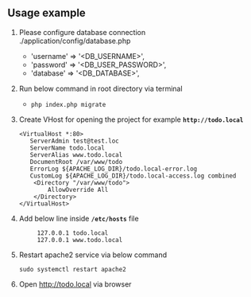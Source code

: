 ## Usage example
1. Please configure database connection ./application/config/database.php
	* 'username' => '<DB_USERNAME>',
	* 'password' => '<DB_USER_PASSWORD>',
	* 'database' => '<DB_DATABASE>',
2. Run below command in root directory via terminal
	* `php index.php migrate`

3. Create VHost for opening the project for example **`http://todo.local`**
	```
	<VirtualHost *:80>
       ServerAdmin test@test.loc
       ServerName todo.local
       ServerAlias www.todo.local
       DocumentRoot /var/www/todo
       ErrorLog ${APACHE_LOG_DIR}/todo.local-error.log
       CustomLog ${APACHE_LOG_DIR}/todo.local-access.log combined
    	<Directory "/var/www/todo">
    	    AllowOverride All
    	</Directory>
    </VirtualHost>
	```

4. Add below line inside **`/etc/hosts`** file

	```
		 127.0.0.1 todo.local
		 127.0.0.1 www.todo.local
	```    
5. Restart apache2 service via below command
	```
	sudo systemctl restart apache2
	```
6. Open http://todo.local via browser 	
